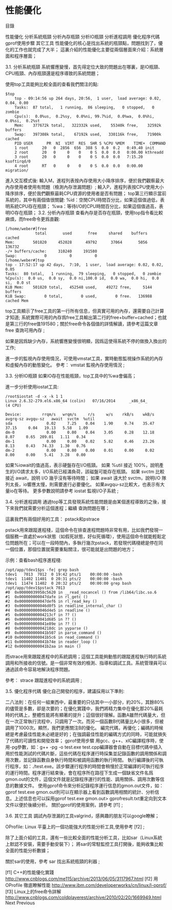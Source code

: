 # 性能優化
目錄

性能優化
分析系統瓶頸
分析內存瓶頸
分析IO瓶頸
分析進程調用
優化程序代碼
gprof使用步驟
其它工具
性能優化的核心是找出系統的瓶頸點，問題找到了，優化的工作也就完成了大半； 這裏介紹的性能優化主要從兩個層面來介紹：系統層面和程序層面；

3.1. 分析系統瓶頸
系統響應變慢，首先得定位大致的問題出在哪裏，是IO瓶頸、CPU瓶頸、內存瓶頸還是程序導致的系統問題；

使用top工具能夠比較全面的查看我們關注的點:
```
$top
    top - 09:14:56 up 264 days, 20:56,  1 user,  load average: 0.02, 0.04, 0.00
    Tasks:  87 total,   1 running,  86 sleeping,   0 stopped,   0 zombie
    Cpu(s):  0.0%us,  0.2%sy,  0.0%ni, 99.7%id,  0.0%wa,  0.0%hi,  0.0%si,  0.2%st
    Mem:    377672k total,   322332k used,    55340k free,    32592k buffers
    Swap:   397308k total,    67192k used,   330116k free,    71900k cached
    PID USER      PR  NI  VIRT  RES  SHR S %CPU %MEM    TIME+  COMMAND
    1 root      20   0  2856  656  388 S  0.0  0.2   0:49.40 init
    2 root      20   0     0    0    0 S  0.0  0.0   0:00.00 kthreadd
    3 root      20   0     0    0    0 S  0.0  0.0   7:15.20 ksoftirqd/0
    4 root      RT   0     0    0    0 S  0.0  0.0   0:00.00 migration/
```

進入交互模式後:
輸入M，進程列表按內存使用大小降序排序，便於我們觀察最大內存使用者使用有問題（檢測內存泄漏問題）;
輸入P，進程列表按CPU使用大小降序排序，便於我們觀察最耗CPU資源的使用者是否有問題；
top第三行顯示當前系統的，其中有兩個值很關鍵:
%id：空閒CPU時間百分比，如果這個值過低，表明系統CPU存在瓶頸；
%wa：等待I/O的CPU時間百分比，如果這個值過高，表明IO存在瓶頸；
3.2. 分析內存瓶頸
查看內存是否存在瓶頸，使用top指令看比較麻煩，而free命令更爲直觀:

```
[/home/weber#]free
             total       used       free     shared    buffers     cached
Mem:        501820     452028      49792      37064       5056     136732
-/+ buffers/cache:     310240     191580
Swap:            0          0          0
[/home/weber#]top
top - 17:52:17 up 42 days,  7:10,  1 user,  load average: 0.02, 0.02, 0.05
Tasks:  80 total,   1 running,  79 sleeping,   0 stopped,   0 zombie
%Cpu(s):  0.0 us,  0.0 sy,  0.0 ni,100.0 id,  0.0 wa,  0.0 hi,  0.0 si,  0.0 st
KiB Mem:    501820 total,   452548 used,    49272 free,     5144 buffers
KiB Swap:        0 total,        0 used,        0 free.   136988 cached Mem
```

top工具顯示了free工具的第一行所有信息，但真實可用的內存，還需要自己計算才知道; 系統實際可用的內存爲free工具輸出第二行的free+buffer+cached；也就是第三行的free值191580；關於free命令各個值的詳情解讀，請參考這篇文章 free 查詢可用內存 ;

如果是因爲缺少內存，系統響應變慢很明顯，因爲這使得系統不停的做換入換出的工作;

進一步的監視內存使用情況，可使用vmstat工具，實時動態監視操作系統的內存和虛擬內存的動態變化。 參考： vmstat 監視內存使用情況 ;

3.3. 分析IO瓶頸
如果IO存在性能瓶頸，top工具中的%wa會偏高；

進一步分析使用iostat工具:
```
/root$iostat -d -x -k 1 1
Linux 2.6.32-279.el6.x86_64 (colin)   07/16/2014      _x86_64_        (4 CPU)

Device:         rrqm/s   wrqm/s     r/s     w/s    rkB/s    wkB/s avgrq-sz avgqu-sz   await  svctm  %util
sda               0.02     7.25    0.04    1.90     0.74    35.47    37.15     0.04   19.13   5.58   1.09
dm-0              0.00     0.00    0.04    3.05     0.28    12.18     8.07     0.65  209.01   1.11   0.34
dm-1              0.00     0.00    0.02    5.82     0.46    23.26     8.13     0.43   74.33   1.30   0.76
dm-2              0.00     0.00    0.00    0.01     0.00     0.02     8.00     0.00    5.41   3.28   0.00
```

如果%iowait的值過高，表示硬盤存在I/O瓶頸。
如果 %util 接近 100%，說明產生的I/O請求太多，I/O系統已經滿負荷，該磁盤可能存在瓶頸。
如果 svctm 比較接近 await，說明 I/O 幾乎沒有等待時間；
如果 await 遠大於 svctm，說明I/O 隊列太長，io響應太慢，則需要進行必要優化。
如果avgqu-sz比較大，也表示有大量io在等待。
更多參數說明請參考 iostat 監視I/O子系統 ;

3.4. 分析進程調用
通過top等工具發現系統性能問題是由某個進程導致的之後，接下來我們就需要分析這個進程；繼續 查詢問題在哪；

這裏我們有兩個好用的工具： pstack和pstrace

pstack用來跟蹤進程棧，這個命令在排查進程問題時非常有用，比如我們發現一個服務一直處於work狀態（如假死狀態，好似死循環），使用這個命令就能輕鬆定位問題所在；可以在一段時間內，多執行幾次pstack，若發現代碼棧總是停在同一個位置，那個位置就需要重點關注，很可能就是出問題的地方；

示例：查看bash程序進程棧:
```
/opt/app/tdev1$ps -fe| grep bash
tdev1   7013  7012  0 19:42 pts/1    00:00:00 -bash
tdev1  11402 11401  0 20:31 pts/2    00:00:00 -bash
tdev1  11474 11402  0 20:32 pts/2    00:00:00 grep bash
/opt/app/tdev1$pstack 7013
#0  0x00000039958c5620 in __read_nocancel () from /lib64/libc.so.6
#1  0x000000000047dafe in rl_getc ()
#2  0x000000000047def6 in rl_read_key ()
#3  0x000000000046d0f5 in readline_internal_char ()
#4  0x000000000046d4e5 in readline ()
#5  0x00000000004213cf in ?? ()
#6  0x000000000041d685 in ?? ()
#7  0x000000000041e89e in ?? ()
#8  0x00000000004218dc in yyparse ()
#9  0x000000000041b507 in parse_command ()
#10 0x000000000041b5c6 in read_command ()
#11 0x000000000041b74e in reader_loop ()
#12 0x000000000041b2aa in main ()
```

而strace用來跟蹤進程中的系統調用；這個工具能夠動態的跟蹤進程執行時的系統調用和所接收的信號。是一個非常有效的檢測、指導和調試工具。系統管理員可以通過該命令容易地解決程序問題。

參考： strace 跟蹤進程中的系統調用 ;

3.5. 優化程序代碼
優化自己開發的程序，建議採用以下準則:

二八法則：在任何一組東西中，最重要的只佔其中一小部分，約20%，其餘80%的儘管是多數，卻是次要的；在優化實踐中，我們將精力集中在優化那20%最耗時的代碼上，整體性能將有顯著的提升；這個很好理解。函數A雖然代碼量大，但在一次正常執行流程中，只調用了一次。而另一個函數B代碼量比A小很多，但被調用了1000次。顯然，我們更應關注B的優化。
編完代碼，再優化；編碼的時候總是考慮最佳性能未必總是好的；在強調最佳性能的編碼方式的同時，可能就損失了代碼的可讀性和開發效率；
gprof使用步驟
用gcc、g++、xlC編譯程序時，使用-pg參數，如：g++ -pg -o test.exe test.cpp編譯器會自動在目標代碼中插入用於性能測試的代碼片斷，這些代碼在程序運行時採集並記錄函數的調用關係和調用次數，並記錄函數自身執行時間和被調用函數的執行時間。
執行編譯後的可執行程序，如：./test.exe。該步驟運行程序的時間會稍慢於正常編譯的可執行程序的運行時間。程序運行結束後，會在程序所在路徑下生成一個缺省文件名爲gmon.out的文件，這個文件就是記錄程序運行的性能、調用關係、調用次數等信息的數據文件。
使用gprof命令來分析記錄程序運行信息的gmon.out文件，如：gprof test.exe gmon.out則可以在顯示器上看到函數調用相關的統計、分析信息。上述信息也可以採用gprof test.exe gmon.out> gprofresult.txt重定向到文本文件以便於後續分析。
關於gprof的使用案例，請參考 [f1] ;

3.6. 其它工具
調試內存泄漏的工具valgrind，感興趣的朋友可以google瞭解；

OProfile: Linux 平臺上的一個功能強大的性能分析工具,使用參考 [f2] ;

除了上面介紹的工具，還有一些比較全面的性能分析工具，比如sar（Linux系統上默認不安裝，需要手動安裝下）； 將sar的常駐監控工具打開後，能夠收集比較全面的性能分析數據；

關於sar的使用，參考 sar 找出系統瓶頸的利器 ;

[f1]	C++的性能優化實踐 http://www.cnblogs.com/me115/archive/2013/06/05/3117967.html
[f2]	用 OProfile 徹底瞭解性能 http://www.ibm.com/developerworks/cn/linux/l-oprof/
[f3]	Linux上的free命令詳解 http://www.cnblogs.com/coldplayerest/archive/2010/02/20/1669949.html
Next  Previous
